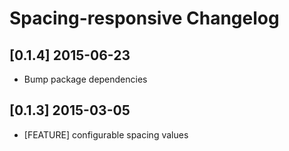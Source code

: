 # Spacing-responsive Changelog

## [0.1.4] 2015-06-23

* Bump package dependencies

## [0.1.3] 2015-03-05

* [FEATURE] configurable spacing values
